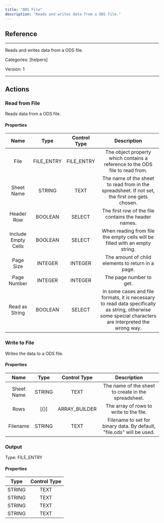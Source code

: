 ```yaml
---
title: "ODS File"
description: "Reads and writes data from a ODS file."
---
```

## Reference
<hr />

Reads and writes data from a ODS file.


Categories: [helpers]


Version: 1

<hr />






## Actions


### Read from File
Reads data from a ODS file.

#### Properties

|      Name      |     Type     |     Control Type     |     Description     |
|:--------------:|:------------:|:--------------------:|:-------------------:|
| File | FILE_ENTRY | FILE_ENTRY  |  The object property which contains a reference to the ODS file to read from.  |
| Sheet Name | STRING | TEXT  |  The name of the sheet to read from in the spreadsheet. If not set, the first one gets chosen.  |
| Header Row | BOOLEAN | SELECT  |  The first row of the file contains the header names.  |
| Include Empty Cells | BOOLEAN | SELECT  |  When reading from file the empty cells will be filled with an empty string.  |
| Page Size | INTEGER | INTEGER  |  The amount of child elements to return in a page.  |
| Page Number | INTEGER | INTEGER  |  The page number to get.  |
| Read as String | BOOLEAN | SELECT  |  In some cases and file formats, it is necessary to read data specifically as string, otherwise some special characters are interpreted the wrong way.  |




### Write to File
Writes the data to a ODS file.

#### Properties

|      Name      |     Type     |     Control Type     |     Description     |
|:--------------:|:------------:|:--------------------:|:-------------------:|
| Sheet Name | STRING | TEXT  |  The name of the sheet to create in the spreadsheet.  |
| Rows | [{}] | ARRAY_BUILDER  |  The array of rows to write to the file.  |
| Filename | STRING | TEXT  |  Filename to set for binary data. By default, "file.ods" will be used.  |


### Output



Type: FILE_ENTRY


#### Properties

|     Type     |     Control Type     |
|:------------:|:--------------------:|
| STRING | TEXT  |
| STRING | TEXT  |
| STRING | TEXT  |
| STRING | TEXT  |







